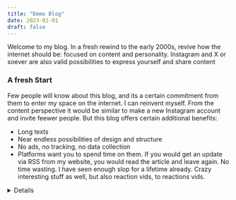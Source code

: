 ```yaml
---
title: "Demo Blog"
date: 2023-01-01
draft: false
---
```


Welcome to my blog. In a fresh rewind to the early 2000s, revive how the internet should be: focused on content and personality. Instagram and X or soever are also valid possibilities to express yourself and share content 

### A fresh Start
Few people will know about this blog, and its a certain commitment from them to enter my space on the internet. I can reinvent myself. From the content perspective it would be similar to make a new Instagram account and invite feewer people. But this blog offers certain additional benefits:

* Long texts
* Near endless possibilities of design and structure
* No ads, no tracking, no data collection
* Platforms want you to spend time on them. If you would get an update via RSS from my website, you would read the article and leave again. No time wasting. I have seen enough slop for a lifetime already. Crazy interesting stuff as well, but also reaction vids, to reactions vids.

<details>
I can also write quick paragraphs and project documentations, and post them here. I host the Projects on GitHub and explain them here and embedd them in my portfolio. I also just like typing and writing markdown. 
</details> 